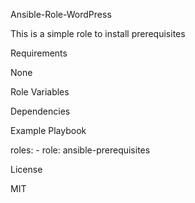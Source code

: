 Ansible-Role-WordPress

This is a simple role to install prerequisites

Requirements

None

Role Variables

Dependencies

Example Playbook

roles: - role: ansible-prerequisites

License

MIT

